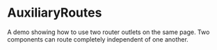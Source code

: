 # AuxiliaryRoutes

A demo showing how to use two router outlets on the same page.  Two components can route completely independent of one another.


